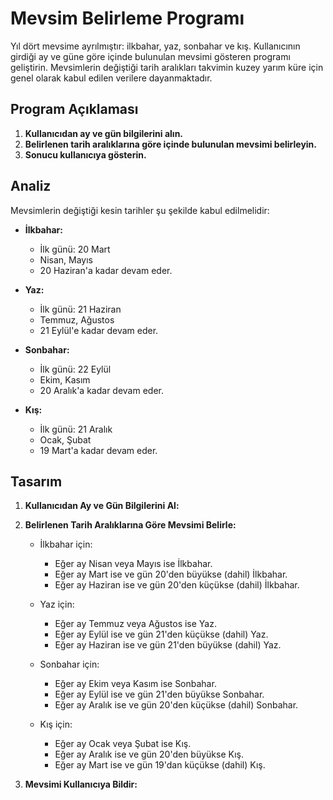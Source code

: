 # Mevsim Belirleme Programı

Yıl dört mevsime ayrılmıştır: ilkbahar, yaz, sonbahar ve kış. Kullanıcının girdiği ay ve güne göre içinde bulunulan mevsimi gösteren programı geliştirin. Mevsimlerin değiştiği tarih aralıkları takvimin kuzey yarım küre için genel olarak kabul edilen verilere dayanmaktadır.

## Program Açıklaması

1. **Kullanıcıdan ay ve gün bilgilerini alın.**
2. **Belirlenen tarih aralıklarına göre içinde bulunulan mevsimi belirleyin.**
3. **Sonucu kullanıcıya gösterin.**

## Analiz

Mevsimlerin değiştiği kesin tarihler şu şekilde kabul edilmelidir:

- **İlkbahar:**
    - İlk günü: 20 Mart
    - Nisan, Mayıs
    - 20 Haziran'a kadar devam eder.

- **Yaz:**
    - İlk günü: 21 Haziran
    - Temmuz, Ağustos
    - 21 Eylül'e kadar devam eder.

- **Sonbahar:**
    - İlk günü: 22 Eylül
    - Ekim, Kasım
    - 20 Aralık'a kadar devam eder.

- **Kış:**
    - İlk günü: 21 Aralık
    - Ocak, Şubat
    - 19 Mart'a kadar devam eder.

## Tasarım

1. **Kullanıcıdan Ay ve Gün Bilgilerini Al:**

2. **Belirlenen Tarih Aralıklarına Göre Mevsimi Belirle:**
    - İlkbahar için:
        - Eğer ay Nisan veya Mayıs ise İlkbahar.
        - Eğer ay Mart ise ve gün 20'den büyükse (dahil) İlkbahar.
        - Eğer ay Haziran ise ve gün 20'den küçükse (dahil) İlkbahar.

    - Yaz için:
        - Eğer ay Temmuz veya Ağustos ise Yaz.
        - Eğer ay Eylül ise ve gün 21'den küçükse (dahil) Yaz.
        - Eğer ay Haziran ise ve gün 21'den büyükse (dahil) Yaz.

    - Sonbahar için:
        - Eğer ay Ekim veya Kasım ise Sonbahar.
        - Eğer ay Eylül ise ve gün 21'den büyükse Sonbahar.
        - Eğer ay Aralık ise ve gün 20'den küçükse (dahil) Sonbahar.

    - Kış için:
        - Eğer ay Ocak veya Şubat ise Kış.
        - Eğer ay Aralık ise ve gün 20'den büyükse Kış.
        - Eğer ay Mart ise ve gün 19'dan küçükse (dahil) Kış.

3. **Mevsimi Kullanıcıya Bildir:**
